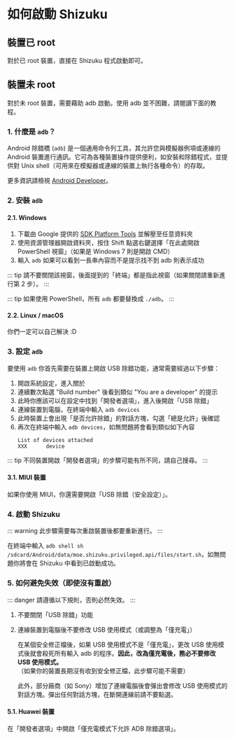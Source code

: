 # 如何啟動 Shizuku

## 裝置已 root

對於已 root 裝置，直接在 Shizuku 程式啟動即可。

## 裝置未 root

對於未 root 裝置，需要藉助 adb 啟動。使用 adb 並不困難，請閱讀下面的教程。

### 1. 什麼是 `adb`？

Android 除錯橋 (`adb`) 是一個通用命令列工具，其允許您與模擬器例項或連線的 Android 裝置進行通訊。它可為各種裝置操作提供便利，如安裝和除錯程式，並提供對 Unix shell（可用來在模擬器或連線的裝置上執行各種命令）的存取。

更多資訊請檢視 [Android Developer](https://developer.android.com/studio/command-line/adb)。

### 2. 安裝 `adb`

#### 2.1. Windows

1. 下載由 Google 提供的 [SDK Platform Tools](https://dl.google.com/android/repository/platform-tools-latest-windows.zip) 並解壓至任意資料夾
2. 使用資源管理器開啟資料夾，按住 Shift 點選右鍵選擇「在此處開啟 PowerShell 視窗」（如果是 Windows 7 則是開啟 CMD）
3. 輸入 `adb` 如果可以看到一長串內容而不是提示找不到 adb 則表示成功

::: tip
請不要關閉該視窗，後面提到的「終端」都是指此視窗（如果關閉請重新進行第 2 步）。
:::

::: tip
如果使用 PowerShell，所有 `adb` 都要替換成 `./adb`。
:::

#### 2.2. Linux / macOS

你們一定可以自己解決 :D

### 3. 設定 `adb`

要使用 `adb` 你首先需要在裝置上開啟 USB 除錯功能，通常需要經過以下步驟：

1. 開啟系統設定，進入關於
2. 連續數次點選 "Build number" 後看到類似 "You are a developer" 的提示
3. 此時你應該可以在設定中找到「開發者選項」，進入後開啟「USB 除錯」
4. 連線裝置到電腦，在終端中輸入 `adb devices`
5. 此時裝置上會出現「是否允許除錯」的對話方塊，勾選「總是允許」後確認
6. 再次在終端中輸入 `adb devices`，如無問題將會看到類似如下內容
   ```
   List of devices attached
   XXX      device
   ```

::: tip
不同裝置開啟「開發者選項」的步驟可能有所不同，請自己搜尋。
:::

#### 3.1. MIUI 裝置

如果你使用 MIUI，你還需要開啟「USB 除錯（安全設定）」。

### 4. 啟動 Shizuku

::: warning
此步驟需要每次重啟裝置後都要重新進行。
:::

在終端中輸入 `adb shell sh /sdcard/Android/data/moe.shizuku.privileged.api/files/start.sh`，如無問題你將會在 Shizuku 中看到已啟動成功。

### 5. 如何避免失效（即使沒有重啟）

::: danger
請遵循以下規則，否則必然失效。
:::

1. 不要關閉「USB 除錯」功能
2. 連線裝置到電腦後不要修改 USB 使用模式（或調整為「僅充電」）

   在某個安全修正檔後，如果 USB 使用模式不是「僅充電」，更改 USB 使用模式後就會殺死所有輸入 adb 的程序。**因此，改為僅充電後，務必不要修改 USB 使用模式。**（如果你的裝置長期沒有收到安全修正檔，此步驟可能不需要）

   此外，部分廠商（如 Sony）增加了連線電腦後會彈出會修改 USB 使用模式的對話方塊。彈出任何對話方塊，在斷開連線前請不要點選。

#### 5.1. Huawei 裝置

在「開發者選項」中開啟「僅充電模式下允許 ADB 除錯選項」。
